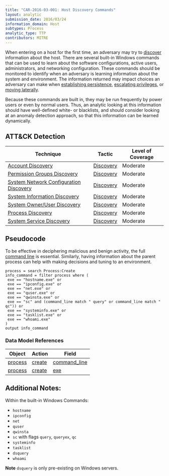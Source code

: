 ```yaml
---
title: "CAR-2016-03-001: Host Discovery Commands"
layout: analytic
submission_date: 2016/03/24
information_domain: Host
subtypes: Process
analytic_type: TTP
contributors: MITRE
---
```


When entering on a host for the first time, an adversary may try to [discover](https://attack.mitre.org/tactics/TA0007) information about the host. There are several built-in Windows commands that can be used to learn about the software configurations, active users, administrators, and networking configuration. These commands should be monitored to identify when an adversary is learning information about the system and environment. The information returned may impact choices an adversary can make when [establishing persistence](https://attack.mitre.org/tactics/TA0003), [escalating privileges](https://attack.mitre.org/tactics/TA0004), or [moving laterally](https://attack.mitre.org/tactics/TA0008).

Because these commands are built in, they may be run frequently by power users or even by normal users. Thus, an analytic looking at this information should have well-defined white- or blacklists, and should consider looking at an anomaly detection approach, so that this information can be learned dynamically.

## ATT&CK Detection

|Technique |Tactic |Level of Coverage |
|---|---|---|
|[Account Discovery](https://attack.mitre.org/techniques/T1087/)|[Discovery](https://attack.mitre.org/tactics/TA0007)|Moderate|
|[Permission Groups Discovery](https://attack.mitre.org/techniques/T1069/)|[Discovery](https://attack.mitre.org/tactics/TA0007)|Moderate|
|[System Network Configuration Discovery](https://attack.mitre.org/techniques/T1016/)|[Discovery](https://attack.mitre.org/tactics/TA0007)|Moderate|
|[System Information Discovery](https://attack.mitre.org/techniques/T1082/)|[Discovery](https://attack.mitre.org/tactics/TA0007)|Moderate|
|[System Owner/User Discovery](https://attack.mitre.org/techniques/T1033/)|[Discovery](https://attack.mitre.org/tactics/TA0007)|Moderate|
|[Process Discovery](https://attack.mitre.org/techniques/T1057/)|[Discovery](https://attack.mitre.org/tactics/TA0007)|Moderate|
|[System Service Discovery](https://attack.mitre.org/techniques/T1007/)|[Discovery](https://attack.mitre.org/tactics/TA0007)|Moderate|

## Pseudocode
To be effective in deciphering malicious and benign activity, the full <a href="https://en.wikipedia.org/wiki/process#command_line">command line</a> is essential. Similarly, having information about the parent process can help with making decisions and tuning to an environment. 
```
process = search Process:Create
info_command = filter process where (
 exe == "hostname.exe" or 
 exe == "ipconfig.exe" or 
 exe == "net.exe" or 
 exe == "quser.exe" or 
 exe == "qwinsta.exe" or
 exe == "sc" and (command_line match " query" or command_line match " qc")) or
 exe == "systeminfo.exe" or 
 exe == "tasklist.exe" or 
 exe == "whoami.exe"
)
output info_command
```

### Data Model References

|Object|Action|Field|
|---|---|---|
| [process](../data_model/process) | [create](../data_model/process#create) | [command_line](../data_model/process#command_line) |
| [process](../data_model/process) | [create](../data_model/process#create) | [exe](../data_model/process#exe) |

## Additional Notes: 

Within the built-in Windows Commands:
* `hostname`
* `ipconfig`
* `net`
* `quser`
* `qwinsta`
* `sc` with flags `query`, `queryex`, `qc`
* `systeminfo`
* `tasklist`
* `dsquery`
* `whoami`

**Note** `dsquery` is only pre-existing on Windows servers.